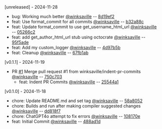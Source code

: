 [unreleased] - 2024-11-28
- bug: Working much better [@winksaville](https://github.com/winksaville) -- [8d19ef2](https://github.com/winksaville/expr-changelog-generation/commit/8d19ef2cc7a8c94662408bb009bd30d9c37784ca)
- feat: Use format_commit for all commits [@winksaville](https://github.com/winksaville) -- [b32a88c](https://github.com/winksaville/expr-changelog-generation/commit/b32a88c98ed9c5daa7cc78306753b8d227695bc7)
- feat: Update format_commit to use get_username_html_url [@winksaville](https://github.com/winksaville) -- [05266c2](https://github.com/winksaville/expr-changelog-generation/commit/05266c2983d6c87b1e3f8e311e5986e1b477f058)
- feat: add get_author_html_url stub using octocrate [@winksaville](https://github.com/winksaville) -- [95f5ade](https://github.com/winksaville/expr-changelog-generation/commit/95f5adebe899da45972a663a2b1cde278d2672d3)
- feat: Add my custom_logger [@winksaville](https://github.com/winksaville) -- [4d97b5b](https://github.com/winksaville/expr-changelog-generation/commit/4d97b5b031d318de250cc53140be967981ecc80c)
- feat: Cleanup [@winksaville](https://github.com/winksaville) -- [67fb1ab](https://github.com/winksaville/expr-changelog-generation/commit/67fb1ab846b258c82b6eae0dd8eedee8c2bd04b2)

[v0.1.1] - 2024-11-19
- PR [#1](https://github.com/winksaville/expr-changelog-generation/pull/1) Merge pull request #1 from winksaville/indent-pr-commits [@winksaville](https://github.com/winksaville) -- [750c703](https://github.com/winksaville/expr-changelog-generation/commit/750c703931257fbe7dd36fb32133da043eef34f6)
  - feat: Indent PR Commits [@winksaville](https://github.com/winksaville) -- [25544a1](https://github.com/winksaville/expr-changelog-generation/commit/25544a1098175623dea6bb2fd4a164af11a622a7)

[v0.1.0] - 2024-11-18
- chore: Update README.md and set tag [@winksaville](https://github.com/winksaville) -- [58a8052](https://github.com/winksaville/expr-changelog-generation/commit/58a8052a6c7125cb8fefb489e971c66c45408a86)
- chore: Builds and run after making compiler suggested changes [@winksaville](https://github.com/winksaville) -- [dd818f7](https://github.com/winksaville/expr-changelog-generation/commit/dd818f72cec45c7e234a5c19d153f234eef79f5b)
- chore: ChatGPT4o attempt to fix errors [@winksaville](https://github.com/winksaville) -- [108170e](https://github.com/winksaville/expr-changelog-generation/commit/108170e29de51f56356c50ee54878da848d38220)
- feat: Initial Commit [@winksaville](https://github.com/winksaville) -- [488ad1d](https://github.com/winksaville/expr-changelog-generation/commit/488ad1db60d2903bf3f1274cb88e5f590c9d5530)

